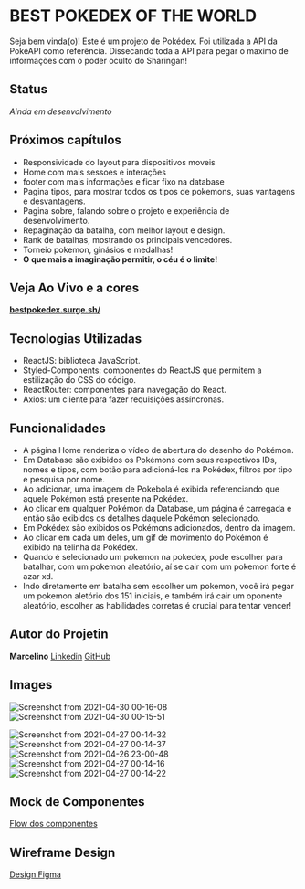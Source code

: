 # BEST POKEDEX OF THE WORLD

Seja bem vinda(o)!
Este é um projeto de Pokédex. Foi utilizada a API da PokéAPI como referência.
Dissecando toda a API para pegar o maximo de informações com o poder oculto do Sharingan!

## Status

_Ainda em desenvolvimento_

## Próximos capítulos

- Responsividade do layout para dispositivos moveis
- Home com mais sessoes e interações
- footer com mais informações e ficar fixo na database
- Pagina tipos, para mostrar todos os tipos de pokemons, suas vantagens e desvantagens.
- Pagina sobre, falando sobre o projeto e experiência de desenvolvimento.
- Repaginação da batalha, com melhor layout e design.
- Rank de batalhas, mostrando os principais vencedores.
- Torneio pokemon, ginásios e medalhas!
- **O que mais a imaginação permitir, o céu é o limite!**

## Veja Ao Vivo e a cores

**[bestpokedex.surge.sh/](https://bestpokedex.surge.sh/)**

## Tecnologias Utilizadas

- ReactJS: biblioteca JavaScript.
- Styled-Components: componentes do ReactJS que permitem a estilização do CSS do código.
- ReactRouter: componentes para navegação do React.
- Axios: um cliente para fazer requisições assíncronas.

## Funcionalidades

- A página Home renderiza o vídeo de abertura do desenho do Pokémon.
- Em Database são exibidos os Pokémons com seus respectivos IDs, nomes e tipos, com botão para adicioná-los na Pokédex, filtros por tipo e pesquisa por nome.
- Ao adicionar, uma imagem de Pokebola é exibida referenciando que aquele Pokémon está presente na Pokédex.
- Ao clicar em qualquer Pokémon da Database, um página é carregada e então são exibidos os detalhes daquele Pokémon selecionado.
- Em Pokédex são exibidos os Pokémons adicionados, dentro da imagem.
- Ao clicar em cada um deles, um gif de movimento do Pokémon é exibido na telinha da Pokédex.
- Quando é selecionado um pokemon na pokedex, pode escolher para batalhar, com um pokemon aleatório, aí se cair com um pokemon forte é azar xd.
- Indo diretamente em batalha sem escolher um pokemon, você irá pegar um pokemon aletório dos 151 iniciais, e também irá cair um oponente aleatório, escolher as habilidades corretas é crucial para tentar vencer!

## Autor do Projetin

**Marcelino**
[Linkedin](https://www.linkedin.com/in/marcelinosandroni/)
[GitHub](https://github.com/marcelinosandroni)

## Images

![Screenshot from 2021-04-30 00-16-08](https://user-images.githubusercontent.com/7757352/116644338-796faa00-a949-11eb-8595-ce36f75c7964.png)
![Screenshot from 2021-04-30 00-15-51](https://user-images.githubusercontent.com/7757352/116644341-7bd20400-a949-11eb-9744-0e5fd7ff87f0.png)

![Screenshot from 2021-04-27 00-14-32](https://user-images.githubusercontent.com/7757352/116179468-c8b99e80-a6ed-11eb-803d-b404213e7ca1.png)
![Screenshot from 2021-04-27 00-14-37](https://user-images.githubusercontent.com/7757352/116179471-cc4d2580-a6ed-11eb-8f8d-c4735bca8718.png)
![Screenshot from 2021-04-26 23-00-48](https://user-images.githubusercontent.com/7757352/116179443-be97a000-a6ed-11eb-9cdb-7087c8e35e0b.png)
![Screenshot from 2021-04-27 00-14-16](https://user-images.githubusercontent.com/7757352/116179452-c2c3bd80-a6ed-11eb-809d-f69078690597.png)
![Screenshot from 2021-04-27 00-14-22](https://user-images.githubusercontent.com/7757352/116179455-c5beae00-a6ed-11eb-87a5-95dec5880e97.png)

## Mock de Componentes

[Flow dos componentes](https://whimsical.com/pokedex-78Kr2UVCACKbNZKuoMLqqp)

## Wireframe Design

[Design Figma](https://www.figma.com/proto/CrM78q7Euv4Qnquzuzk577/Pokedex?node-id=11%3A4&scaling=min-zoom&page-id=0%3A1)
